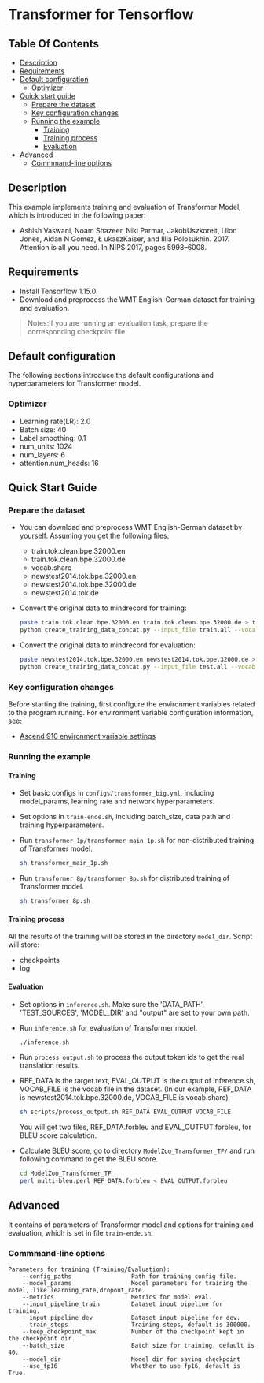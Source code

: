 # Transformer for Tensorflow

## Table Of Contents

* [Description](#Description)
* [Requirements](#Requirements)
* [Default configuration](#Default-configuration)
  * [Optimizer](#Optimizer)
* [Quick start guide](#quick-start-guide)
  * [Prepare the dataset](#Prepare-the-dataset)
  * [Key configuration changes](#Key-configuration-changes)
  * [Running the example](#Running-the-example)
    * [Training](#Training)
    * [Training process](#training-process)
    * [Evaluation](#Evaluation)
* [Advanced](#advanced)
  * [Commmand-line options](#Commmand-line-options)

## Description

This example implements training and evaluation of Transformer Model, which is introduced in the following paper:
- Ashish Vaswani, Noam Shazeer, Niki Parmar, JakobUszkoreit, Llion Jones, Aidan N Gomez, Ł ukaszKaiser, and Illia Polosukhin. 2017. Attention is all you need. In NIPS 2017, pages 5998–6008.

## Requirements

- Install Tensorflow 1.15.0.
- Download and preprocess the WMT English-German dataset for training and evaluation.

>  Notes:If you are running an evaluation task, prepare the corresponding checkpoint file.

## Default configuration

The following sections introduce the default configurations and hyperparameters for Transformer model.

### Optimizer

- Learning rate(LR): 2.0
- Batch size: 40
- Label smoothing: 0.1
- num_units: 1024
- num_layers: 6
- attention.num_heads: 16

## Quick Start Guide

### Prepare the dataset

- You can download and preprocess WMT English-German dataset by yourself. Assuming you get the following files:
  - train.tok.clean.bpe.32000.en
  - train.tok.clean.bpe.32000.de
  - vocab.share
  - newstest2014.tok.bpe.32000.en
  - newstest2014.tok.bpe.32000.de
  - newstest2014.tok.de
- Convert the original data to mindrecord for training:

    ``` bash
    paste train.tok.clean.bpe.32000.en train.tok.clean.bpe.32000.de > train.all
    python create_training_data_concat.py --input_file train.all --vocab_file vocab.bpe.32000 --output_file /path/ende-l128-mindrecord --max_seq_length 128
    ```
- Convert the original data to mindrecord for evaluation:

    ``` bash
    paste newstest2014.tok.bpe.32000.en newstest2014.tok.bpe.32000.de > test.all
    python create_training_data_concat.py --input_file test.all --vocab_file vocab.bpe.32000 --output_file /path/newstest2014-l128-mindrecord --num_splits 1 --max_seq_length 128 --clip_to_max_len True
    ```

### Key configuration changes

Before starting the training, first configure the environment variables related to the program running. For environment variable configuration information, see:
- [Ascend 910 environment variable settings](https://gitee.com/ascend/modelzoo/wikis/Ascend%20910%E8%AE%AD%E7%BB%83%E5%B9%B3%E5%8F%B0%E7%8E%AF%E5%A2%83%E5%8F%98%E9%87%8F%E8%AE%BE%E7%BD%AE?sort_id=3148819)


### Running the example

#### Training

- Set basic configs in `configs/transformer_big.yml`, including model_params, learning rate and network hyperparameters. 

- Set options in `train-ende.sh`, including batch_size, data path and training hyperparameters. 

- Run `transformer_1p/transformer_main_1p.sh` for non-distributed training of Transformer model.

    ``` bash
    sh transformer_main_1p.sh
    ```

- Run `transformer_8p/transformer_8p.sh` for distributed training of Transformer model.

    ``` bash
    sh transformer_8p.sh
    ```

#### Training process

All the results of the training will be stored in the directory `model_dir`.
Script will store:
 - checkpoints
 - log

#### Evaluation

- Set options in `inference.sh`. Make sure the 'DATA_PATH', 'TEST_SOURCES', 'MODEL_DIR' and "output" are set to your own path.

- Run `inference.sh` for evaluation of Transformer model.

    ```bash
    ./inference.sh
    ```

- Run `process_output.sh` to process the output token ids to get the real translation results.

- REF_DATA is the target text, EVAL_OUTPUT is the output of inference.sh, VOCAB_FILE is the vocab file in the dataset. (In our example, REF_DATA is  newstest2014.tok.bpe.32000.de, VOCAB_FILE  is vocab.share)

    ```bash
    sh scripts/process_output.sh REF_DATA EVAL_OUTPUT VOCAB_FILE
    ```
    You will get two files, REF_DATA.forbleu and EVAL_OUTPUT.forbleu, for BLEU score calculation.

- Calculate BLEU score, go to directory `ModelZoo_Transformer_TF/` and run following command to get the BLEU score.

    ```bash
    cd ModelZoo_Transformer_TF
    perl multi-bleu.perl REF_DATA.forbleu < EVAL_OUTPUT.forbleu
    ```

## Advanced

It contains of parameters of Transformer model and options for training and evaluation, which is set in file `train-ende.sh`.

### Commmand-line options

```
Parameters for training (Training/Evaluation):
    --config_paths                 Path for training config file.
    --model_params                 Model parameters for training the model, like learning_rate,dropout_rate.
    --metrics                      Metrics for model eval.
    --input_pipeline_train         Dataset input pipeline for training.
    --input_pipeline_dev           Dataset input pipeline for dev.
    --train_steps                  Training steps, default is 300000.
    --keep_checkpoint_max          Number of the checkpoint kept in the checkpoint dir.
    --batch_size                   Batch size for training, default is 40.
    --model_dir                    Model dir for saving checkpoint
    --use_fp16                     Whether to use fp16, default is True.
```